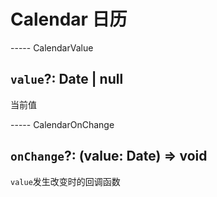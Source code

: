 # Calendar 日历

----- CalendarValue

## `value`?: Date | null

当前值

----- CalendarOnChange

## `onChange`?: (value: Date) => void

`value`发生改变时的回调函数
